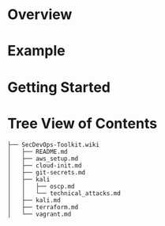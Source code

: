 # Overview
# Example  
# Getting Started

# Tree View of Contents
```
├── SecDevOps-Toolkit.wiki
│   ├── README.md
│   ├── aws_setup.md
│   ├── cloud-init.md
│   ├── git-secrets.md
│   ├── kali
│   │   ├── oscp.md
│   │   └── technical_attacks.md
│   ├── kali.md
│   ├── terraform.md
│   └── vagrant.md
```

<!--todo: explore erb templating the creation of the *.index.md files and automaticaly update the tree view -->